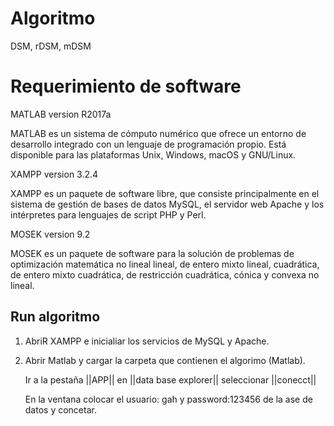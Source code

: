 # Algoritmo
DSM, rDSM, mDSM

# Requerimiento de software

MATLAB version R2017a

MATLAB es un sistema de cómputo numérico que ofrece un entorno de desarrollo integrado con un lenguaje de programación propio. Está disponible para las plataformas Unix, Windows, macOS y GNU/Linux. 

XAMPP version 3.2.4

XAMPP es un paquete de software libre, que consiste principalmente en el sistema de gestión de bases de datos MySQL, el servidor web Apache y los intérpretes para lenguajes de script PHP y Perl.

MOSEK version 9.2

MOSEK es un paquete de software para la solución de problemas de optimización matemática no lineal lineal, de entero mixto lineal, cuadrática, de entero mixto cuadrática, de restricción cuadrática, cónica y convexa no lineal.

## Run algoritmo

1. AbriR XAMPP e inicialiar los servicios de MySQL y Apache.
2. Abrir Matlab y cargar la carpeta que contienen el algorimo (Matlab).
    
    Ir a la pestaña ||APP|| en ||data base explorer|| seleccionar ||conecct||
    
    En la ventana colocar el usuario: gah y password:123456 de la ase de datos y concetar. 

                                 
